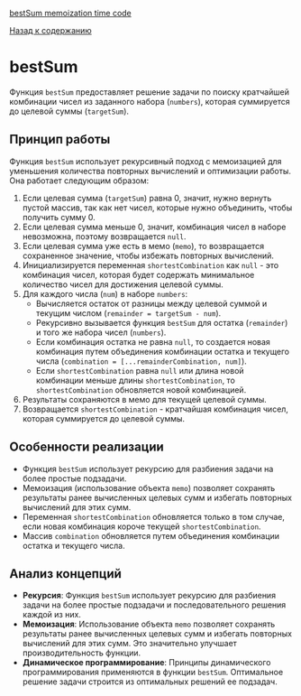 [bestSum memoization time code](https://www.youtube.com/watch?v=oBt53YbR9Kk&t=6726s)

[Назад к содержанию](../README.md)

# bestSum

Функция `bestSum` предоставляет решение задачи по поиску кратчайшей комбинации чисел из заданного набора (`numbers`), которая суммируется до целевой суммы (`targetSum`).

## Принцип работы

Функция `bestSum` использует рекурсивный подход с мемоизацией для уменьшения количества повторных вычислений и оптимизации работы. Она работает следующим образом:

1. Если целевая сумма (`targetSum`) равна 0, значит, нужно вернуть пустой массив, так как нет чисел, которые нужно объединить, чтобы получить сумму 0.
2. Если целевая сумма меньше 0, значит, комбинация чисел в наборе невозможна, поэтому возвращается `null`.
3. Если целевая сумма уже есть в мемо (`memo`), то возвращается сохраненное значение, чтобы избежать повторных вычислений.
4. Инициализируется переменная `shortestCombination` как `null` - это комбинация чисел, которая будет содержать минимальное количество чисел для достижения целевой суммы.
5. Для каждого числа (`num`) в наборе `numbers`:
    - Вычисляется остаток от разницы между целевой суммой и текущим числом (`remainder = targetSum - num`).
    - Рекурсивно вызывается функция `bestSum` для остатка (`remainder`) и того же набора чисел (`numbers`).
    - Если комбинация остатка не равна `null`, то создается новая комбинация путем объединения комбинации остатка и текущего числа (`combination = [...remainderCombination, num]`).
    - Если `shortestCombination` равна `null` или длина новой комбинации меньше длины `shortestCombination`, то `shortestCombination` обновляется новой комбинацией.
6. Результаты сохраняются в мемо для текущей целевой суммы.
7. Возвращается `shortestCombination` - кратчайшая комбинация чисел, которая суммируется до целевой суммы.

## Особенности реализации

- Функция `bestSum` использует рекурсию для разбиения задачи на более простые подзадачи.
- Мемоизация (использование объекта `memo`) позволяет сохранять результаты ранее вычисленных целевых сумм и избегать повторных вычислений для этих сумм.
- Переменная `shortestCombination` обновляется только в том случае, если новая комбинация короче текущей `shortestCombination`.
- Массив `combination` обновляется путем объединения комбинации остатка и текущего числа.

## Анализ концепций

- **Рекурсия**: Функция `bestSum` использует рекурсию для разбиения задачи на более простые подзадачи и последовательного решения каждой из них.
- **Мемоизация**: Использование объекта `memo` позволяет сохранять результаты ранее вычисленных целевых сумм и избегать повторных вычислений для этих сумм. Это значительно улучшает производительность функции.
- **Динамическое программирование**: Принципы динамического программирования применяются в функции `bestSum`. Оптимальное решение задачи строится из оптимальных решений ее подзадач.